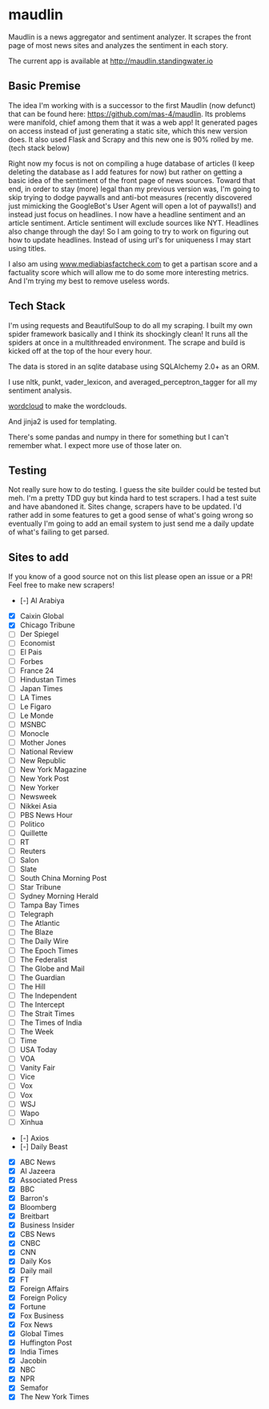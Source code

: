 # maudlin

Maudlin is a news aggregator and sentiment analyzer. It scrapes the front page of most news sites and analyzes the
sentiment in each story.

The current app is available at http://maudlin.standingwater.io

## Basic Premise

The idea I'm working with is a successor to the first Maudlin (now defunct) that can be found here: https://github.com/mas-4/maudlin. Its problems were manifold, chief among them that it was a web app! It generated pages on access instead of just generating a static site, which this new version does. It also used Flask and Scrapy and this new one is 90% rolled by me. (tech stack below)

Right now my focus is not on compiling a huge database of articles (I keep deleting the database as I add features for now) but rather on getting a basic idea of the sentiment of the front page of news sources. Toward that end, in order to stay (more) legal than my previous version was, I'm going to skip trying to dodge paywalls and anti-bot measures (recently discovered just mimicking the GoogleBot's User Agent will open a lot of paywalls!) and instead just focus on headlines. I now have a headline sentiment and an article sentiment. Article sentiment will exclude sources like NYT. Headlines also change through the day! So I am going to try to work on figuring out how to update headlines. Instead of using url's for uniqueness I may start using titles.

I also am using www.mediabiasfactcheck.com to get a partisan score and a factuality score which will allow me to do some more interesting metrics. And I'm trying my best to remove useless words.

## Tech Stack

I'm using requests and BeautifulSoup to do all my scraping. I built my own spider framework basically and I think its shockingly clean! It runs all the spiders at once in a multithreaded environment. The scrape and build is kicked off at the top of the hour every hour.

The data is stored in an sqlite database using SQLAlchemy 2.0+ as an ORM.

I use nltk, punkt, vader_lexicon, and averaged_perceptron_tagger for all my sentiment analysis.

[wordcloud](https://pypi.org/project/wordcloud/) to make the wordclouds.

And jinja2 is used for templating.

There's some pandas and numpy in there for something but I can't remember what. I expect more use of those later on.

## Testing

Not really sure how to do testing. I guess the site builder could be tested but meh. I'm a pretty TDD guy but kinda hard to test scrapers. I had a test suite and have abandoned it. Sites change, scrapers have to be updated. I'd rather add in some features to get a good sense of what's going wrong so eventually I'm going to add an email system to just send me a daily update of what's failing to get parsed.

## Sites to add

If you know of a good source not on this list please open an issue or a PR! Feel free to make new scrapers!


- [-] Al Arabiya
- [X] Caixin Global
- [X] Chicago Tribune
- [ ] Der Spiegel
- [ ] Economist
- [ ] El Pais
- [ ] Forbes
- [ ] France 24
- [ ] Hindustan Times
- [ ] Japan Times
- [ ] LA Times
- [ ] Le Figaro
- [ ] Le Monde
- [ ] MSNBC
- [ ] Monocle
- [ ] Mother Jones
- [ ] National Review
- [ ] New Republic
- [ ] New York Magazine
- [ ] New York Post
- [ ] New Yorker
- [ ] Newsweek
- [ ] Nikkei Asia
- [ ] PBS News Hour
- [ ] Politico
- [ ] Quillette
- [ ] RT
- [ ] Reuters
- [ ] Salon
- [ ] Slate
- [ ] South China Morning Post
- [ ] Star Tribune
- [ ] Sydney Morning Herald
- [ ] Tampa Bay Times
- [ ] Telegraph
- [ ] The Atlantic
- [ ] The Blaze
- [ ] The Daily Wire
- [ ] The Epoch Times
- [ ] The Federalist
- [ ] The Globe and Mail
- [ ] The Guardian
- [ ] The Hill
- [ ] The Independent
- [ ] The Intercept
- [ ] The Strait Times
- [ ] The Times of India
- [ ] The Week
- [ ] Time
- [ ] USA Today
- [ ] VOA
- [ ] Vanity Fair
- [ ] Vice
- [ ] Vox
- [ ] Vox
- [ ] WSJ
- [ ] Wapo
- [ ] Xinhua
- [-] Axios
- [-] Daily Beast
- [X] ABC News
- [X] Al Jazeera
- [X] Associated Press
- [X] BBC
- [X] Barron's
- [X] Bloomberg
- [X] Breitbart
- [X] Business Insider
- [X] CBS News
- [X] CNBC
- [X] CNN
- [X] Daily Kos
- [X] Daily mail
- [X] FT
- [X] Foreign Affairs
- [X] Foreign Policy
- [X] Fortune
- [X] Fox Business
- [X] Fox News
- [X] Global Times
- [X] Huffington Post
- [X] India Times
- [X] Jacobin
- [X] NBC
- [X] NPR
- [X] Semafor
- [X] The New York Times